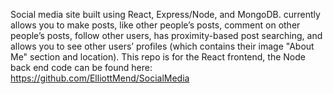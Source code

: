 Social media site built using React, Express/Node, and MongoDB. currently allows you to make posts, like other people’s posts, comment on other people’s posts, follow other users, has proximity-based post searching, and allows you to see other users’ profiles (which contains their image "About Me" section and location).
This repo is for the React frontend, the Node back end code can be found here: https://github.com/ElliottMend/SocialMedia
